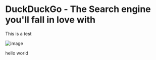 # DuckDuckGo - The Search engine you'll fall in love with

This is a test

![image](http://afterishtar.pl/images/100x100.gif)

hello world
 
